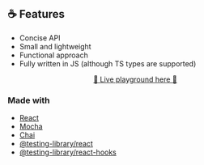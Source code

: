 ## ☕️ Features

* Concise API
* Small and lightweight
* Functional approach
* Fully written in JS (although TS types are supported)




<div>
  <p align="center">
    <a href="https://beautifulinteractions.github.io/beautiful-react-hooks/" target="_blank">
    🌟 Live playground here 🌟
    </a>
  </p>
</div>

### Made with

* [React](https://reactjs.org/)
* [Mocha](https://mochajs.org/)
* [Chai](https://www.chaijs.com/)
* [@testing-library/react](https://testing-library.com/docs/react-testing-library/intro)
* [@testing-library/react-hooks](https://react-hooks-testing-library.com/)

